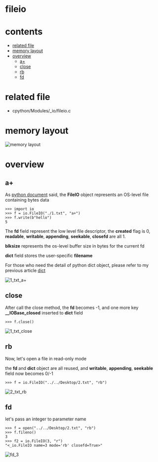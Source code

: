 # fileio

# contents

* [related file](#related-file)
* [memory layout](#memory-layout)
* [overview](#overview)
    * [a+](#a+)
    * [close](#close)
    * [rb](#rb)
    * [fd](#fd)

# related file
* cpython/Modules/_io/fileio.c

# memory layout

![memory layout](https://github.com/zpoint/CPython-Internals/blob/master/Modules/io/fileio/layout.png)

# overview

## a+

As [python document](https://docs.python.org/3/library/io.html#raw-file-i-o) said, the **FileIO** object represents an OS-level file containing bytes data

```python3
>>> import io
>>> f = io.FileIO("./1.txt", "a+")
>>> f.write(b"hello")
5

```

The **fd** field represent the low level file descriptor, the **created** flag is 0, **readable**, **writable**, **appending**, **seekable**, **closefd** are all 1.

**blksize** represents the os-level buffer size in bytes for the current fd

**dict** field stores the user-specific **filename**

For those who need the detail of python dict object, please refer to my previous article [dict](https://github.com/zpoint/CPython-Internals/blob/master/BasicObject/dict/dict.md)

![1_txt_a+](https://github.com/zpoint/CPython-Internals/blob/master/Modules/io/fileio/1_txt_a+.png)

## close

After call the close method, the **fd** becomes -1, and one more key **__IOBase_closed** inserted to **dict** field

```python3
>>> f.close()

```

![1_txt_close](https://github.com/zpoint/CPython-Internals/blob/master/Modules/io/fileio/1_txt_close.png)

## rb

Now, let's open a file in read-only mode

the **fd** and **dict** object are all reused, and **writable**, **appending**, **seekable** field now becomes 0/-1

```python3
>>> f = io.FileIO("../../Desktop/2.txt", "rb")

```

![2_txt_rb](https://github.com/zpoint/CPython-Internals/blob/master/Modules/io/fileio/2_txt_rb.png)

## fd

let's pass an integer to parameter name

```python3
>>> f = open("../../Desktop/2.txt", "rb")
>>> f.fileno()
3
>>> f2 = io.FileIO(3, "r")
"<_io.FileIO name=3 mode='rb' closefd=True>"

```

![fd_3](https://github.com/zpoint/CPython-Internals/blob/master/Modules/io/fileio/fd_3.png)

